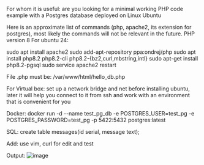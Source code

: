 For whom it is useful: are you looking for a minimal working PHP code example with a Postgres database deployed on Linux Ubuntu

Here is an approximate list of commands (php, apache2, its extension for postgres), most likely the commands will not be relevant in the future. PHP version 8
For ubuntu 24:

sudo apt install apache2
sudo add-apt-repository ppa:ondrej/php
sudo apt install php8.2 php8.2-cli php8.2-{bz2,curl,mbstring,intl}
sudo apt-get install php8.2-pgsql
 sudo service apache2 restart

File .php must be:
/var/www/html/hello_db.php

For Virtual box:
set up a network bridge and net before installing ubuntu, later it will help you connect to it from ssh and work with an environment that is convenient for you

Docker:
docker run -d --name test_pg_db -e POSTGRES_USER=test_pg -e POSTGRES_PASSWORD=test_pg -p 5422:5432 postgres:latest

SQL:
create table messages(id serial, message text);


Add:
use vim, curl for edit and test

Output:
![image](https://github.com/user-attachments/assets/5ea4bc5a-2e3a-465c-b6dc-68e3000423b7)
